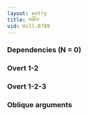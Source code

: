 ```yaml
---
layout: entry
title: མཐོལ་
vid: Hill:0789
---
```

### Dependencies (N = 0)


### Overt 1-2


### Overt 1-2-3


### Oblique arguments
